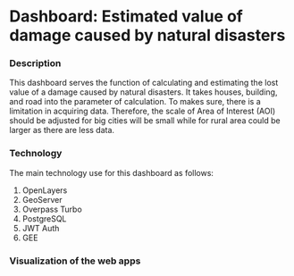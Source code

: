 # Dashboard: Estimated value of damage caused by natural disasters

### Description

This dashboard serves the function of calculating
and estimating the lost value of a damage caused by natural disasters.
It takes houses, building, and road into the parameter of calculation.
To makes sure, there is a limitation in acquiring data.
Therefore, the scale of Area of Interest (AOI) should be adjusted
for big cities will be small while for rural area could be larger as there
are less data.

### Technology

The main technology use for this dashboard as follows:

1. OpenLayers
2. GeoServer
3. Overpass Turbo
4. PostgreSQL
5. JWT Auth
6. GEE

### Visualization of the web apps
